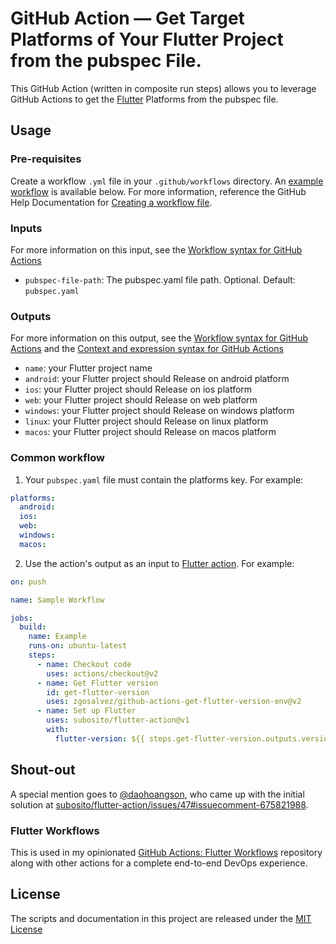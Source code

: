 # GitHub Action — Get Target Platforms of Your Flutter Project from the pubspec File.

This GitHub Action (written in composite run steps) allows you to leverage GitHub Actions to get the [Flutter](https://flutter.dev) Platforms from the pubspec file.

## Usage
### Pre-requisites
Create a workflow `.yml` file in your `.github/workflows` directory. An [example workflow](#common-workflow) is available below. For more information, reference the GitHub Help Documentation for [Creating a workflow file](https://help.github.com/en/articles/configuring-a-workflow#creating-a-workflow-file).

### Inputs
For more information on this input, see the [Workflow syntax for GitHub Actions](https://docs.github.com/actions/reference/workflow-syntax-for-github-actions#jobsjob_idstepswith)

* `pubspec-file-path`: The pubspec.yaml file path. Optional. Default: `pubspec.yaml`

### Outputs
For more information on this output, see the [Workflow syntax for GitHub Actions](https://docs.github.com/actions/reference/workflow-syntax-for-github-actions#jobsjob_idoutputs) and the [Context and expression syntax for GitHub Actions](https://docs.github.com/actions/reference/context-and-expression-syntax-for-github-actions#steps-context)

* `name`: your Flutter project name
* `android`: your Flutter project should Release on android platform
* `ios`: your Flutter project should Release on ios platform
* `web`: your Flutter project should Release on web platform
* `windows`: your Flutter project should Release on windows platform
* `linux`: your Flutter project should Release on linux platform
* `macos`: your Flutter project should Release on macos platform

### Common workflow

1. Your `pubspec.yaml` file must contain the platforms key. For example:
```yaml
platforms:
  android:
  ios:
  web:
  windows:
  macos:
```
2. Use the action's output as an input to [Flutter action](https://github.com/marketplace/actions/flutter-action). For example:
```yaml
on: push

name: Sample Workflow

jobs:
  build:
    name: Example
    runs-on: ubuntu-latest
    steps:
      - name: Checkout code
        uses: actions/checkout@v2
      - name: Get Flutter version
        id: get-flutter-version
        uses: zgosalvez/github-actions-get-flutter-version-env@v2
      - name: Set up Flutter
        uses: subosito/flutter-action@v1
        with:
          flutter-version: ${{ steps.get-flutter-version.outputs.version }}
```

## Shout-out
A special mention goes to [@daohoangson](https://github.com/daohoangson), who came up with the initial solution at [subosito/flutter-action/issues/47#issuecomment-675821988](https://github.com/subosito/flutter-action/issues/47#issuecomment-675821988).

### Flutter Workflows

This is used in my opinionated [GitHub Actions: Flutter Workflows](https://github.com/zgosalvez/github-actions-flutter-workflows) repository along with other actions for a complete end-to-end DevOps experience.

## License
The scripts and documentation in this project are released under the [MIT License](LICENSE.md)
